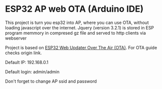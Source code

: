 # ESP32 AP web OTA (Arduino IDE)

This project is turn you esp32 into AP, where you can use OTA, without loading javascript over the internet. Jquery (version 3.2.1) is stored in ESP program memmory in compresed gz file and served to http clients via webserver

Project is based on [ESP32 Web Updater Over The Air (OTA)](https://lastminuteengineers.com/esp32-ota-web-updater-arduino-ide/). For OTA guide checks origin link.

Default IP: 192.168.0.1

Default login: admin/admin

Don't forget to change AP ssid and password



